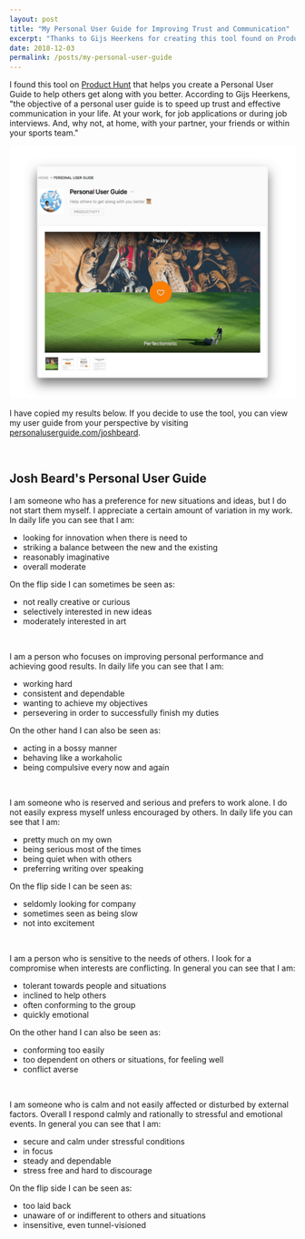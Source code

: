 ```yaml
---
layout: post
title: "My Personal User Guide for Improving Trust and Communication"
excerpt: "Thanks to Gijs Heerkens for creating this tool found on Product Hunt. A personal user guide to speed up trust and effective communication in your life, work, and at home."
date: 2018-12-03
permalink: /posts/my-personal-user-guide
---
```



I found this tool on [Product Hunt](https://www.producthunt.com/posts/personal-user-guide) that helps you create a Personal User Guide to help others get along with you better. According to Gijs Heerkens, "the objective of a personal user guide is to speed up trust and effective communication in your life. At your work, for job applications or during job interviews. And, why not, at home, with your partner, your friends or within your sports team."

![Personal User Guide by Gijs Heerkens on Product Hunt](/img/personal-user-guide-on-product-hunt.png)

I have copied my results below. If you decide to use the tool, you can view my user guide from your perspective by visiting [personaluserguide.com/joshbeard](https://personaluserguide.com/joshbeard).

&nbsp;

## Josh Beard's Personal User Guide

I am someone who has a preference for new situations and ideas, but I do not start them myself. I appreciate a certain amount of variation in my work. In daily life you can see that I am:
- looking for innovation when there is need to
- striking a balance between the new and the existing
- reasonably imaginative
- overall moderate

On the flip side I can sometimes be seen as:
- not really creative or curious
- selectively interested in new ideas
- moderately interested in art

&nbsp;

I am a person who focuses on improving personal performance and achieving good results. In daily life you can see that I am:
- working hard
- consistent and dependable
- wanting to achieve my objectives
- persevering in order to successfully finish my duties

On the other hand I can also be seen as:
- acting in a bossy manner
- behaving like a workaholic
- being compulsive every now and again

&nbsp;

I am someone who is reserved and serious and prefers to work alone. I do not easily express myself unless encouraged by others. In daily life you can see that I am:
- pretty much on my own
- being serious most of the times
- being quiet when with others
- preferring writing over speaking

On the flip side I can be seen as:
- seldomly looking for company
- sometimes seen as being slow
- not into excitement

&nbsp;

I am a person who is sensitive to the needs of others. I look for a compromise when interests are conflicting. In general you can see that I am:
- tolerant towards people and situations
- inclined to help others
- often conforming to the group
- quickly emotional

On the other hand I can also be seen as:
- conforming too easily
- too dependent on others or situations, for feeling well
- conflict averse

&nbsp;

I am someone who is calm and not easily affected or disturbed by external factors. Overall I respond calmly and rationally to stressful and emotional events. In general you can see that I am:
- secure and calm under stressful conditions
- in focus
- steady and dependable
- stress free and hard to discourage

On the flip side I can be seen as:
- too laid back
- unaware of or indifferent to others and situations
- insensitive, even tunnel-visioned

&nbsp;
